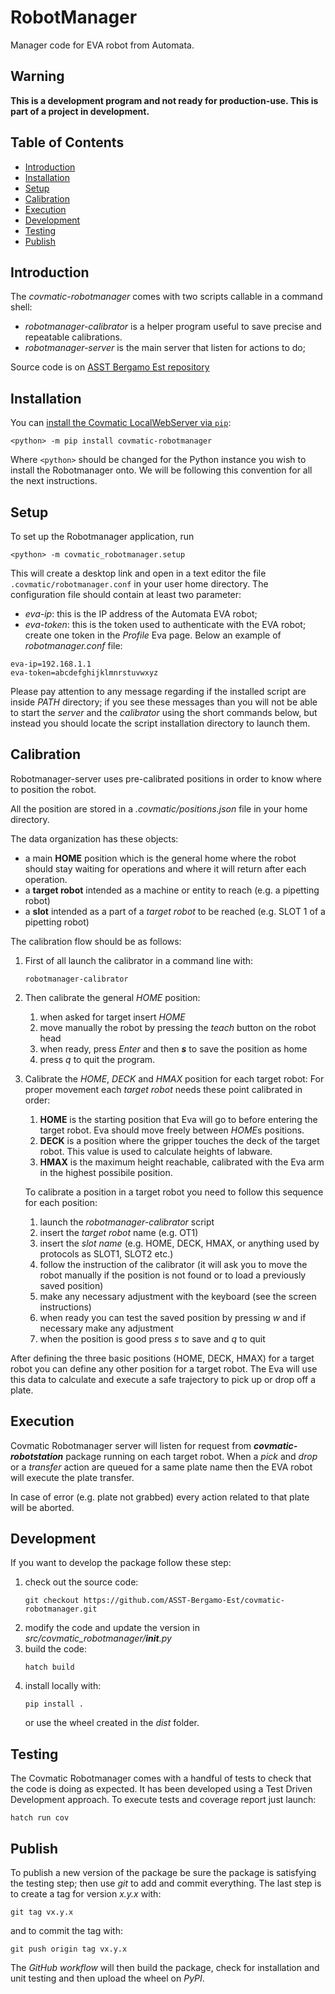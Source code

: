 # RobotManager
Manager code for EVA robot from Automata.

## Warning
**This is a development program and not ready for production-use.
This is part of a project in development.**

## Table of Contents
* [Introduction](#introduction)
* [Installation](#installation)
* [Setup](#setup)
* [Calibration](#calibration)
* [Execution](#execution)
* [Development](#development)
* [Testing](#testing)
* [Publish](#publish)

## Introduction

The *covmatic-robotmanager* comes with two scripts callable in a command shell:
- *robotmanager-calibrator* is a helper program useful to save precise and repeatable calibrations.
- *robotmanager-server* is the main server that listen for actions to do;

Source code is on [ASST Bergamo Est repository](https://github.com/ASST-Bergamo-Est/covmatic-robotmanager)


## Installation

You can [install the Covmatic LocalWebServer via `pip`](https://pypi.org/project/covmatic-robotmanager):
```
<python> -m pip install covmatic-robotmanager
```
Where `<python>` should be changed for the Python instance you wish to install the Robotmanager onto. We will be following this convention for all the next instructions. 

## Setup
To set up the Robotmanager application, run
```
<python> -m covmatic_robotmanager.setup
``` 
This will create a desktop link and open in a text editor the file `.covmatic/robotmanager.conf` in your user home directory.
The configuration file should contain at least two parameter:
- *eva-ip*: this is the IP address of the Automata EVA robot;
- *eva-token*: this is the token used to authenticate with the EVA robot; create one token in the *Profile* Eva page.
Below an example of *robotmanager.conf* file:
```
eva-ip=192.168.1.1
eva-token=abcdefghijklmnrstuvwxyz
```

Please pay attention to any message regarding if the installed script are inside *PATH* directory; 
if you see these messages than you will not be able to start the *server* and the *calibrator* using the short commands
below, but instead you should locate the script installation directory to launch them.

## Calibration

Robotmanager-server uses pre-calibrated positions in order to know where to position the robot.

All the position are stored in a *.covmatic/positions.json* file in your home directory.

The data organization has these objects:
- a main **HOME** position which is the general home where the robot should stay waiting for operations and where it will return after each operation.
- a **target robot** intended as a machine or entity to reach (e.g. a pipetting robot)
- a **slot** intended as a part of a *target robot* to be reached (e.g. SLOT 1 of a pipetting robot)

The calibration flow should be as follows:

1. First of all launch the calibrator in a command line with:
   ```
   robotmanager-calibrator
   ```

2. Then calibrate the general *HOME* position:

   1. when asked for target insert *HOME*
   2. move manually the robot by pressing the *teach* button on the robot head
   3. when ready, press *Enter* and then ***s*** to save the position as home
   4. press _q_ to quit the program.

3. Calibrate the *HOME*, *DECK* and *HMAX* position for each target robot:
   For proper movement each *target robot* needs these point calibrated in order:
   1. **HOME** is the starting position that Eva will go to before entering the target robot.
         Eva should move freely between *HOME*s positions.
   2. **DECK** is a position where the gripper touches the deck of the target robot.
      This value is used to calculate heights of labware.
   3. **HMAX** is the maximum height reachable, calibrated with the Eva arm in the highest possibile position.
   
   To calibrate a position in a target robot you need to follow this sequence for each position:
   1. launch the *robotmanager-calibrator* script
   2. insert the *target robot* name (e.g. OT1)
   3. insert the *slot name* (e.g. HOME, DECK, HMAX, or anything used by protocols as SLOT1, SLOT2 etc.)
   4. follow the instruction of the calibrator (it will ask you to move the robot manually if the position is not found
   or to load a previously saved position)
   5. make any necessary adjustment with the keyboard (see the screen instructions)
   6. when ready you can test the saved position by pressing *w* and if necessary make any adjustment
   7. when the position is good press *s* to save and *q* to quit

After defining the three basic positions (HOME, DECK, HMAX) for a target robot you can define any other position for a target robot.
The Eva will use this data to calculate and execute a safe trajectory to pick up or drop off a plate.

## Execution

Covmatic Robotmanager server will listen for request from ***covmatic-robotstation*** package running on each target robot.
When a *pick* and *drop* or a *transfer* action are queued for a same plate name then the EVA robot will execute the plate transfer.

In case of error (e.g. plate not grabbed) every action related to that plate will be aborted.


## Development

If you want to develop the package follow these step:
1. check out the source code:
   ```
   git checkout https://github.com/ASST-Bergamo-Est/covmatic-robotmanager.git
   ```
2. modify the code and update the version in *src/covmatic_robotmanager/__init__.py*
3. build the code:
   ```
   hatch build
   ```
4. install locally with:
   ```
   pip install .
   ```
   or use the wheel created in the *dist* folder.

## Testing

The Covmatic Robotmanager comes with a handful of tests to check that the code is doing as expected. 
It has been developed using a Test Driven Development approach.
To execute tests and coverage report just launch:
```
hatch run cov
```

## Publish

To publish a new version of the package be sure the package is satisfying the testing step;
then use *git* to add and commit everything.
The last step is to create a tag for version *x.y.x* with:
   ```
   git tag vx.y.x
   ```
and to commit the tag with: 
   ```
   git push origin tag vx.y.x
   ```
The *GitHub workflow* will then build the package, check for installation and unit testing and then upload the wheel on *PyPI*.